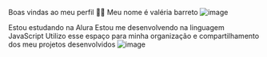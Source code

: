 Boas vindas ao meu perfil 💙💙
Meu nome é valéria barreto
![image](https://github.com/ra8442026/ra8442026/assets/170681385/fe5d38f7-61ac-459d-9fad-2d514deedaaf)

Estou estudando na Alura
Estou me desenvolvendo na linguagem JavaScript
Utilizo esse espaço para minha organização e compartilhamento dos meu projetos desenvolvidos
![image](https://github.com/ra8442026/ra8442026/assets/170681385/8a44b041-15f9-4ed4-bf92-3d0be13dc100)

